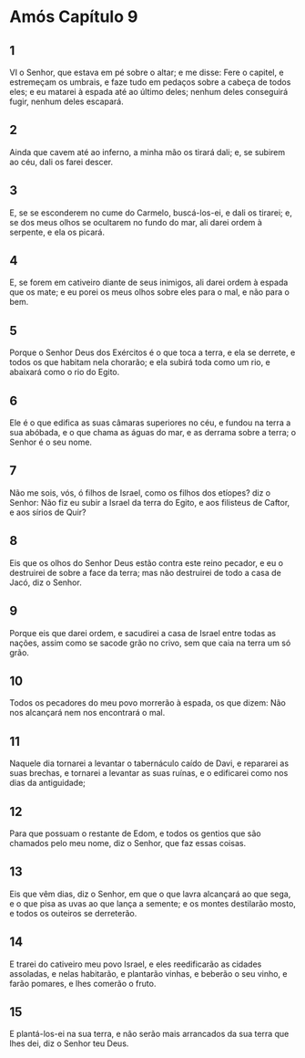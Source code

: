 # Amós Capítulo 9

## 1
VI o Senhor, que estava em pé sobre o altar; e me disse: Fere o capitel, e estremeçam os umbrais, e faze tudo em pedaços sobre a cabeça de todos eles; e eu matarei à espada até ao último deles; nenhum deles conseguirá fugir, nenhum deles escapará.

## 2
Ainda que cavem até ao inferno, a minha mão os tirará dali; e, se subirem ao céu, dali os farei descer.

## 3
E, se se esconderem no cume do Carmelo, buscá-los-ei, e dali os tirarei; e, se dos meus olhos se ocultarem no fundo do mar, ali darei ordem à serpente, e ela os picará.

## 4
E, se forem em cativeiro diante de seus inimigos, ali darei ordem à espada que os mate; e eu porei os meus olhos sobre eles para o mal, e não para o bem.

## 5
Porque o Senhor Deus dos Exércitos é o que toca a terra, e ela se derrete, e todos os que habitam nela chorarão; e ela subirá toda como um rio, e abaixará como o rio do Egito.

## 6
Ele é o que edifica as suas câmaras superiores no céu, e fundou na terra a sua abóbada, e o que chama as águas do mar, e as derrama sobre a terra; o Senhor é o seu nome.

## 7
Não me sois, vós, ó filhos de Israel, como os filhos dos etíopes? diz o Senhor: Não fiz eu subir a Israel da terra do Egito, e aos filisteus de Caftor, e aos sírios de Quir?

## 8
Eis que os olhos do Senhor Deus estão contra este reino pecador, e eu o destruirei de sobre a face da terra; mas não destruirei de todo a casa de Jacó, diz o Senhor.

## 9
Porque eis que darei ordem, e sacudirei a casa de Israel entre todas as nações, assim como se sacode grão no crivo, sem que caia na terra um só grão.

## 10
Todos os pecadores do meu povo morrerão à espada, os que dizem: Não nos alcançará nem nos encontrará o mal.

## 11
Naquele dia tornarei a levantar o tabernáculo caído de Davi, e repararei as suas brechas, e tornarei a levantar as suas ruínas, e o edificarei como nos dias da antiguidade;

## 12
Para que possuam o restante de Edom, e todos os gentios que são chamados pelo meu nome, diz o Senhor, que faz essas coisas.

## 13
Eis que vêm dias, diz o Senhor, em que o que lavra alcançará ao que sega, e o que pisa as uvas ao que lança a semente; e os montes destilarão mosto, e todos os outeiros se derreterão.

## 14
E trarei do cativeiro meu povo Israel, e eles reedificarão as cidades assoladas, e nelas habitarão, e plantarão vinhas, e beberão o seu vinho, e farão pomares, e lhes comerão o fruto.

## 15
E plantá-los-ei na sua terra, e não serão mais arrancados da sua terra que lhes dei, diz o Senhor teu Deus.

